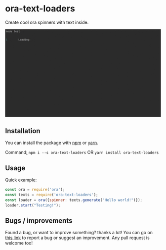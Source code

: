 # ora-text-loaders
Create cool ora spinners with text inside.

![Examples](assets/examples.gif)

## Installation
You can install the package with [npm](https://npmjs.com) or [yarn](https://yarnpkg.com).

Command[:](https://www.youtube.com/watch?v=MoB8QTIvv8E) `npm i --s ora-text-loaders` OR `yarn install ora-text-loaders`

## Usage

Quick example:

```javascript
const ora = require('ora');
const texts = require('ora-text-loaders');
const loader = ora({spinner: texts.generate("Hello world!")});
loader.start("Testing!");
```

## Bugs / improvements
Found a bug, or want to improve something? thanks a lot! You can go on [this link](https://github.com/korobaka/ora-text-loaders/issues) to report a bug or suggest an improvement. Any pull request is welcome too!

